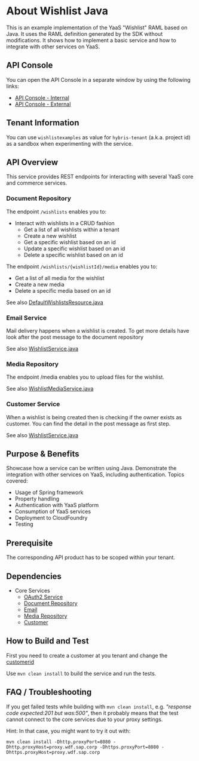 About Wishlist Java
===================
This is an example implementation of the YaaS "Wishlist" RAML based on Java. It uses the RAML definition generated by the SDK without modifications. It shows how to implement a basic service and how to integrate with other services on YaaS.

API Console
-----------

You can open the API Console in a separate window by using the following links: 
- [API Console - Internal](http://java-wishlist-v1.cf3.hybris.com)
- [API Console - External](https://api.stage.yaas.io/serviceexamples/javawishlist/v1)


Tenant Information
------------------

You can use `wishlistexamples` as value for `hybris-tenant` (a.k.a. project id) as a sandbox when experimenting with the service.


API Overview
------------

This service provides REST endpoints for interacting with several YaaS core and commerce services.

### Document Repository
The endpoint `/wishlists` enables you to:
- Interact with wishlists in a CRUD fashion
  - Get a list of all wishlists within a tenant
  - Create a new wishlist
  - Get a specific wishlist based on an id
  - Update a specific wishlist based on an id
  - Delete a specific wishlist based on an id
  
The endpoint `/wishlists/{wishlistId}/media` enables you to:
  - Get a list of all media for the wishlist
  - Create a new media
  - Delete a specific media based on an id
  
See also [DefaultWishlistsResource.java](src/main/java/com/sap/wishlist/api/generated/DefaultWishlistsResource.java)

### Email Service
Mail delivery happens when a wishlist is created. To get more details have look after the post message to the document repository

See also [WishlistService.java](src/main/java/com/sap/wishlist/service/WishlistService.java)

### Media Repository
The endpoint /media enables you to upload files for the wishlist.

See also [WishlistMediaService.java](src/main/java/com/sap/wishlist/service/WishlistMediaService.java)

### Customer Service
When a wishlist is being created then is checking if the owner exists as customer. You can find the detail in the post message as first step.

See also [WishlistService.java](src/main/java/com/sap/wishlist/service/WishlistService.java)

Purpose & Benefits
------------------

Showcase how a service can be written using Java. Demonstrate the integration with other services on YaaS, including authentication. Topics covered:
- Usage of Spring framework
- Property handling
- Authentication with YaaS platform
- Consumption of YaaS services
- Deployment to CloudFoundry
- Testing


Prerequisite
------------

The corresponding API product has to be scoped within your tenant.


Dependencies
------------

- Core Services
  - [OAuth2 Service](https://devportal.yaas.io/services/oauth2/latest/index.html)
  - [Document Repository](https://devportal.yaas.io/services/documentrepository/latest/index.html)
  - [Email](https://devportal.yaas.io/services/email/latest/index.html)
  - [Media Repository](https://devportal.yaas.io/services/mediarepository/latest/index.html)
  - [Customer](https://devportal.yaas.io/services/customer/latest/index.html)


How to Build and Test
---------------------
First you need to create a customer at you tenant and change the [customerid](src/test/java/com/sap/wishlist/api/TestConstants.java)   

Use `mvn clean install` to build the service and run the tests.


FAQ / Troubleshooting
---------------------

If you get failed tests while building with `mvn clean install`, e.g. *"response code expected:201 but was:500"*, 
then it probably means that the test cannot connect to the core services due to your proxy settings.

Hint: In that case, you might want to try it out with:

    mvn clean install -Dhttp.proxyPort=8080 -Dhttp.proxyHost=proxy.wdf.sap.corp -Dhttps.proxyPort=8080 -Dhttps.proxyHost=proxy.wdf.sap.corp
